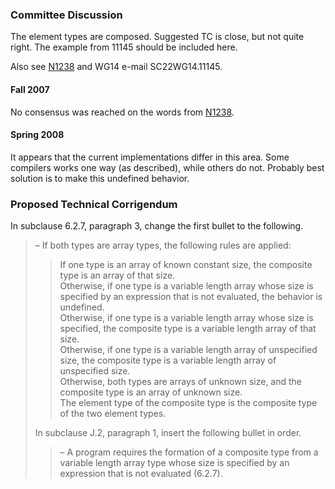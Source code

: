 ### Committee Discussion

The element types are composed. Suggested TC is close, but not quite right. The
example from 11145 should be included here.

Also see [N1238](https://www.open-std.org/jtc1/sc22/wg14/www/docs/n1238.htm) and
WG14 e-mail SC22WG14.11145.

#### Fall 2007

No consensus was reached on the words from
[N1238](https://www.open-std.org/jtc1/sc22/wg14/www/docs/n1238.htm).

#### Spring 2008

It appears that the current implementations differ in this area. Some compilers
works one way (as described), while others do not. Probably best solution is to
make this undefined behavior.

### Proposed Technical Corrigendum

In subclause 6.2.7, paragraph 3, change the first bullet to the following.

> – If both types are array types, the following rules are applied:
> 
> > If one type is an array of known constant size, the composite type is an array
> > of that size.  
> > Otherwise, if one type is a variable length array whose size is specified by an
> > expression that is not evaluated, the behavior is undefined.  
> > Otherwise, if one type is a variable length array whose size is specified, the
> > composite type is a variable length array of that size.  
> > Otherwise, if one type is a variable length array of unspecified size, the
> > composite type is a variable length array of unspecified size.  
> > Otherwise, both types are arrays of unknown size, and the composite type is an
> > array of unknown size.  
> > The element type of the composite type is the composite type of the two element
> > types.
> 
> In subclause J.2, paragraph 1, insert the following bullet in order.
> 
> > – A program requires the formation of a composite type from a variable length
> > array type whose size is specified by an expression that is not evaluated
> > (6.2.7).
